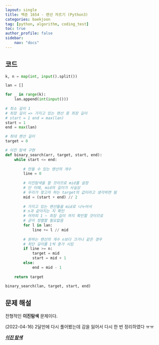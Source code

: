 ```yaml
---
layout: single
title: 백준 1654 - 랜선 자르기 (Python3)
categories: baekjoon
tag: [python, algorithm, coding_test]
toc: true 
author_profile: false
sidebar:
    nav: "docs"
---
```


## 코드

```python
k, n = map(int, input().split())

lan = []

for _ in range(k):
    lan.append(int(input()))
    
# 최소 길이 1
# 최장 길이 => 가지고 있는 랜선 중 최장 길이
# start = 1 end = max(lan)
start = 1
end = max(lan)  

# 최대 랜선 길이
target = 0

# 이진 탐색 구현
def binary_search(arr, target, start, end):
    while start <= end:
        
        # 만들 수 있는 랜선의 개수
        line = 0
        
        # 이진탐색을 할 것이므로 mid를 설정
        # 단 이때, mid의 길이가 사실상
        # 우리가 찾고자 하는 target의 값이라고 생각하면 됨
        mid = (start + end) // 2
        
        # 가지고 있는 랜선들을 mid로 나누어서
        # n과 같아지는 지 확인
        # 어차피 1 ~ 최장 길이 까지 확인할 것이므로
        # 굳이 정렬할 필요없음
        for l in lan:
            line += l // mid
            
        # 원하는 랜선의 개수 n보다 크거나 같은 경우
        # 최단 길이를 1씩 증가 시킴
        if line >= n:
            target = mid
            start = mid + 1
        else:
            end = mid - 1
            
    return target

binary_search(lan, target, start, end)
```



## 문제 해설

전형적인 **이진탐색** 문제이다.

(2022-04-16) 2달만에 다시 풀어봤는데 감을 잃어서 다시 한 번 정리하였다 ㅠㅠ

***[이진 탐색](https://yangwon-park.github.io/cote/Cote_Binary_Search/)***


